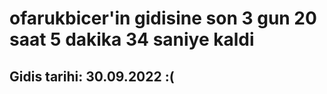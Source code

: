 # ofarukbicer'in gidisine son 3 gun 20 saat 5 dakika 34 saniye kaldi

## Gidis tarihi: 30.09.2022 :(